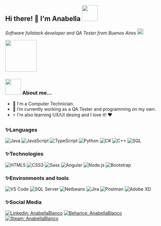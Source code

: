 <h2> Hi there! 👋 I'm Anabella <img src="https://media.giphy.com/media/VgCDAzcKvsR6OM0uWg/giphy.gif" width="50"></h2>
<p><em> Software fullstack developer and QA Tester from Buenos Aires </em><img src="https://upload.wikimedia.org/wikipedia/commons/0/02/AR-Argentina-Flag-icon.png" width=20></p>

<img src="https://c.tenor.com/BT6SV4XT52AAAAAM/me-it.gif" width="100">

### <img src="https://media.giphy.com/media/mGcNjsfWAjY5AEZNw6/giphy.gif" width="50"> About me...
- 🚀 I'm a Computer Technician.
- 🌱 I’m currently working as a QA Tester and programming on my own.
- ⚡ I'm also learning UX/UI desing and I love it! ❤

### ✨Languages

![Java](https://img.shields.io/badge/-Java-000?&logo=Java&logoColor=007396)
![JavaScript](https://img.shields.io/badge/-JavaScript-000?&logo=JavaScript)
![TypeScript](https://img.shields.io/badge/-TypeScript-000?&logo=TypeScript)
![Python](https://img.shields.io/badge/-Python-000?&logo=Python)
![C#](https://img.shields.io/badge/-C%23-000?logo=dotnet&logoColor=512BD4)
![C++](https://img.shields.io/badge/-C++-000?&logo=c%2b%2b&logoColor=00599C)
![SQL](https://img.shields.io/badge/-SQL-000?&logo=MySQL)

### ✨Technologies
![HTML5](https://img.shields.io/badge/-HTML5-000?&logo=html5&logoColor=E34F26)
![CSS3](https://img.shields.io/badge/-CSS3-000?&logo=css3&logoColor=1572B6)
![Sass](https://img.shields.io/badge/-Sass-000?&logo=sass&logoColor=CC6699)
![Angular](https://img.shields.io/badge/-Angular-000?&logo=angular&logoColor=DD0031)
![Node.js](https://img.shields.io/badge/-Node.js-000?&logo=node.js)
![Bootstrap](https://img.shields.io/badge/-Bootstrap-000?&logo=bootstrap&logoColor=7952B3)

### ✨Environments and tools
![VS Code](https://img.shields.io/badge/-VS%20Code-000?&logo=visualstudiocode&logoColor=007ACC)
![SQL Server](https://img.shields.io/badge/-SQL%20Server-000?&logo=microsoftsqlserver&logoColor=CC2927)
![Netbeans](https://img.shields.io/badge/-Netbeans-000?&logo=apachenetbeanside&logoColor=1B6AC6)
![Jira](https://img.shields.io/badge/-Jira-000?&logo=jira&logoColor=0052CC)
![Postman](https://img.shields.io/badge/-Postman-000?&logo=postman&logoColor=FF6C37)
![Adobe XD](https://img.shields.io/badge/-Adobe%20XD-000?&logo=adobexd&logoColor=FF61F6)

### ✨Social Media
[![Linkedin: AnabellaBlanco](https://img.shields.io/badge/-Anabella%20Blanco-blue?style=flat-square&logo=Linkedin&logoColor=white&link=https://www.linkedin.com/in/anabella-estrella-blanco/)](https://www.linkedin.com/in/anabella-estrella-blanco/)
[![Behance: AnabellaBlanco](https://img.shields.io/badge/-Anabella%20Blanco-1769FF?style=flat-square&logo=Behance&logoColor=white&link=https://www.behance.net/anabellaestrella/)](https://www.behance.net/anabellaestrella/)
[![Steam: AnabellaBlanco](https://img.shields.io/badge/-AnabellaEstrella-000000?style=flat-square&logo=Steam&logoColor=white&link=https://steamcommunity.com/id/AnabellaEstrella/)](https://steamcommunity.com/id/AnabellaEstrella/)
